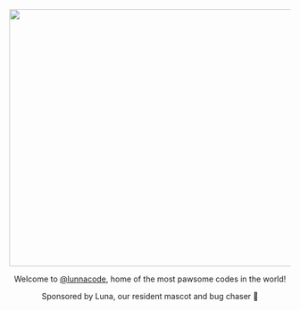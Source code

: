<div align="center">

<img width="1692" height="462" alt="image" src="https://github.com/user-attachments/assets/90645093-e5db-431a-bca2-e59034fe915b" />

Welcome to [@lunnacode](https://github.com/lunnacode), home of the most pawsome codes in the world!

Sponsored by Luna, our resident mascot and bug chaser 🐾

</div>
